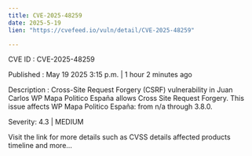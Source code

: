 ```yaml
---
title: CVE-2025-48259
date: 2025-5-19
lien: "https://cvefeed.io/vuln/detail/CVE-2025-48259"

---
```


CVE ID : CVE-2025-48259

Published :  May 19
2025
3:15 p.m. | 1 hour
2 minutes ago

Description : Cross-Site Request Forgery (CSRF) vulnerability in Juan Carlos WP Mapa Politico España allows Cross Site Request Forgery. This issue affects WP Mapa Politico España: from n/a through 3.8.0.

Severity: 4.3 | MEDIUM

Visit the link for more details
such as CVSS details
affected products
timeline
and more...
